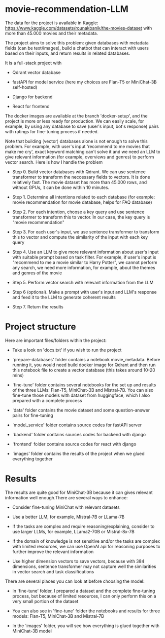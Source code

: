 # movie-recommendation-LLM

The data for the project is available in Kaggle: https://www.kaggle.com/datasets/rounakbanik/the-movies-dataset with more than 45.000 movies and their metadata.

The project aims to solve this problem: given databases with metadata fields (can be text/images), build a chatbot that can interact with users based on their inputs, and return results in related databases.

It is a full-stack project with 

- Qdrant vector database

- fastAPI for model service (here my choices are Flan-T5 or MiniChat-3B self-hosted) 

- Django for backend 

- React for frontend

The docker images are available at the branch 'docker-setup', and the project is more or less ready for production. We can easily scale, for example, by using any database to save (user's input, bot's response) pairs with ratings for fine-tuning process if needed.

Note that building (vector) databases alone is not enough to solve this problem. For example, with user's input 'recommend to me movies that make me cry', exact keyword matching can't solve it and we need an LLM to give relevant information (for example, overviews and genres) to perform vector search. Here is how I handle the problem

- Step 0. Build vector databases with Qdrant. We can use sentence transformer to transform the neccessary fields to vectors. It is done relatively fast. The movie dataset has more than 45.000 rows, and without GPUs, it can be done within 10 minutes.

- Step 1. Determine all intentions related to each database (for example: movie recommendation for movie database, helps for FAQ database)

- Step 2. For each intention, choose a key query and use sentence transformer to transform this to vector. In our case, the key query is "movie recommendation"

- Step 3. For each user's input, we use sentence transformer to transform this to vector and compute the similarity of the input with each key query

- Step 4. Use an LLM to give more relevant information about user's input with suitable prompt based on task filter. For example, if user's input is "recommend to me a movie similar to Harry Potter", we cannot perform any search, we need more information, for example, about the themes and genres of the movie

- Step 5. Perform vector search with relevant information from the LLM

- Step 6 (optional). Make a prompt with user's input and LLM's response and feed it to the LLM to generate coherent results

- Step 7. Return the results

# Project structure

Here are important files/folders within the project:

- Take a look on 'docs.txt' if you wish to run the project

- 'prepare-databases' folder contains a notebook movie_metadata. Before running it, you would need build docker image for Qdrant and then run this notebook file to create a vector database (this takes around 10-20 mins)

- 'fine-tune' folder contains several notebooks for the set up and results of the three LLMs: Flan-T5, MiniChat-3B and Mistral-7B. You can also fine-tune those models with dataset from huggingface, which I also prepared with a complete process

- 'data' folder contains the movie dataset and some question-answer pairs for fine-tuning

- 'model_service' folder contains source codes for fastAPI server

- 'backend' folder contains sources codes for backend with django

- 'frontend' folder contains source codes for react with django

- 'images' folder contains the results of the project when we glued everything together

# Results

The results are quite good for MiniChat-3B because it can gives relevant information well enough.There are several ways to enhance: 

- Consider fine-tuning MiniChat with relevant datasets

- Use a better LLM, for example, Mistral-7B or LLama-7B

- If the tasks are complex and require reasoning/explaining, consider to use larger LLMs, for example, LLama2-70B or Mistral-8x-7B

- If the domain of knowledge is not sensitive and/or the tasks are complex with limited resources, we can use OpenAI api for reasoning purposes to further improve the relevant information

- Use higher dimension vectors to save vectors, because with 384 dimensions, sentence transformer may not capture well the similarities in vector search and task classifications 

There are several places you can look at before choosing the model:
 
 - In 'fine-tune' folder, I prepared a dataset and the complete fine-tuning process, but because of limited resources, I can only perform this on a very small portion of the dataset

 - You can also see in 'fine-tune' folder the notebooks and results for three models: Flan-T5, MiniChat-3B and Mistral-7B

 - In the 'images' folder, you will see how everything is glued together with MiniChat-3B model